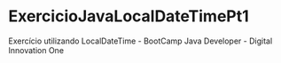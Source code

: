 # ExercicioJavaLocalDateTimePt1
Exercício utilizando LocalDateTime - BootCamp Java Developer - Digital Innovation One

